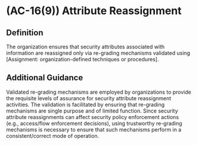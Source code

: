
# (AC-16(9)) Attribute Reassignment

## Definition

The organization ensures that security attributes associated with information are reassigned only via re-grading mechanisms validated using [Assignment: organization-defined techniques or procedures].

## Additional Guidance

Validated re-grading mechanisms are employed by organizations to provide the requisite levels of assurance for security attribute reassignment activities. The validation is facilitated by ensuring that re-grading mechanisms are single purpose and of limited function. Since security attribute reassignments can affect security policy enforcement actions (e.g., access/flow enforcement decisions), using trustworthy re-grading mechanisms is necessary to ensure that such mechanisms perform in a consistent/correct mode of operation.
